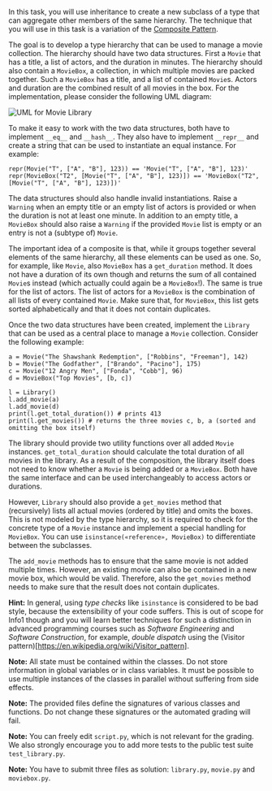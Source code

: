In this task, you will use inheritance to create a new subclass of a type that can aggregate other members of the same hierarchy. The technique that you will use in this task is a variation of the [Composite Pattern](https://en.wikipedia.org/wiki/Composite_pattern).

The goal is to develop a type hierarchy that can be used to manage a movie collection. The hierarchy should have two data structures. First a `Movie` that has a title, a list of actors, and the duration in minutes. The hierarchy should also contain a `MovieBox`, a collection, in which multiple movies are packed together. Such a `MovieBox` has a title, and a list of contained `Movie`s. Actors and duration are the combined result of all movies in the box. For the implementation, please consider the following UML diagram:

![UML for Movie Library](resource/movies.png)

To make it easy to work with the two data structures, both have to implement `__eq__` and `__hash__`. They also have to implement `__repr__` and create a string that can be used to instantiate an equal instance. For example:

    repr(Movie("T", ["A", "B"], 123)) == 'Movie("T", ["A", "B"], 123)'
    repr(MovieBox("T2", [Movie("T", ["A", "B"], 123)]) == 'MovieBox("T2", [Movie("T", ["A", "B"], 123)])'

The data structures should also handle invalid instantiations. Raise a `Warning` when an empty title or an empty list of actors is provided or when the duration is not at least one minute. In addition to an empty title, a `MovieBox` should also raise a `Warning` if the provided `Movie` list is empty or an entry is not a (subtype of) `Movie`.

The important idea of a composite is that, while it groups together several elements of the same hierarchy, all these elements can be used as one. So, for example, like `Movie`, also `MovieBox` has a `get_duration` method. It does not have a duration of its own though and returns the sum of all contained `Movie`s instead (which actually could again be a `MovieBox`!). The same is true for the list of actors. The list of actors for a `MovieBox` is the combination of all lists of every contained `Movie`. Make sure that, for `MovieBox`, this list gets sorted alphabetically and that it does not contain duplicates.

Once the two data structures have been created, implement the `Library` that can be used as a central place to manage a `Movie` collection. Consider the following example:

    a = Movie("The Shawshank Redemption", ["Robbins", "Freeman"], 142)
    b = Movie("The Godfather", ["Brando", "Pacino"], 175)
    c = Movie("12 Angry Men", ["Fonda", "Cobb"], 96)
    d = MovieBox("Top Movies", [b, c])

    l = Library()
    l.add_movie(a)
    l.add_movie(d)
    print(l.get_total_duration()) # prints 413
    print(l.get_movies()) # returns the three movies c, b, a (sorted and omitting the box itself)

The library should provide two utility functions over all added `Movie` instances. `get_total_duration` should calculate the total duration of all movies in the library. As a result of the composition, the library itself does not need to know whether a `Movie` is being added or a `MovieBox`. Both have the same interface and can be used interchangeably to access actors or durations.

However, `Library` should also provide a `get_movies` method that (recursively) lists all actual movies (ordered by title) and omits the boxes. This is not modeled by the type hierarchy, so it is required to check for the concrete type of a `Movie` instance and implement a special handling for `MovieBox`. You can use `isinstance(«reference», MovieBox)` to differentiate between the subclasses.

The `add_movie` methods has to ensure that the same movie is not added multiple times. However, an existing movie can also be contained in a new movie box, which would be valid. Therefore, also the `get_movies` method needs to make sure that the result does not contain duplicates.

**Hint:** In general, using *type checks* like `isinstance` is considered to be bad style, because the extensibility of your code suffers. This is out of scope for Info1 though and you will learn better techniques for such a distinction in advanced programming courses such as *Software Engineering* and *Software Construction*, for example, *double dispatch* using the (Visitor pattern)[https://en.wikipedia.org/wiki/Visitor_pattern].

**Note:** All state must be contained within the classes. Do not store information in global variables or in class variables. It must be possible to use multiple instances of the classes in parallel without suffering from side effects.

**Note:** The provided files define the signatures of various classes and functions. Do not change these signatures or the automated grading will fail.

**Note:** You can freely edit `script.py`, which is not relevant for the grading. We also strongly encourage you to add more tests to the public test suite `test_library.py`.

**Note:** You have to submit three files as solution: `library.py`, `movie.py` and `moviebox.py`.
